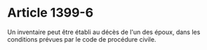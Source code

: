 # Article 1399-6

Un inventaire peut être établi au décès de l'un des époux, dans les conditions prévues par le code de procédure civile.
